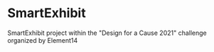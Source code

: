 # SmartExhibit
SmartExhibit project within the "Design for a Cause 2021" challenge organized by Element14
